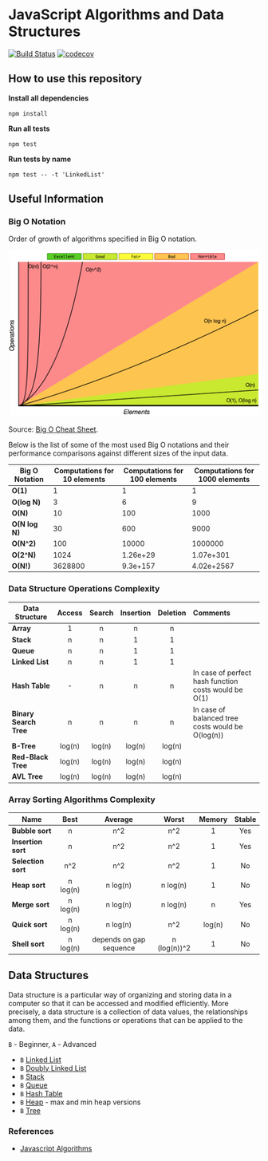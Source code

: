 # JavaScript Algorithms and Data Structures

[![Build Status](https://travis-ci.org/rakshans1/practice-javascript.svg?branch=master)](https://travis-ci.org/rakshans1/practice-javascript)
[![codecov](https://codecov.io/gh/rakshans1/practice-javascript/branch/master/graph/badge.svg)](https://codecov.io/gh/rakshans1/practice-javascript)

## How to use this repository

**Install all dependencies**

```
npm install
```

**Run all tests**

```
npm test
```

**Run tests by name**

```
npm test -- -t 'LinkedList'
```

## Useful Information

### Big O Notation

Order of growth of algorithms specified in Big O notation.

![Big O graphs](./assets/big-o-graph.png?raw=true)

Source: [Big O Cheat Sheet](http://bigocheatsheet.com/).

Below is the list of some of the most used Big O notations and their performance comparisons against different sizes of the input data.

| Big O Notation | Computations for 10 elements | Computations for 100 elements | Computations for 1000 elements |
| -------------- | ---------------------------- | ----------------------------- | ------------------------------ |
| **O(1)**       | 1                            | 1                             | 1                              |
| **O(log N)**   | 3                            | 6                             | 9                              |
| **O(N)**       | 10                           | 100                           | 1000                           |
| **O(N log N)** | 30                           | 600                           | 9000                           |
| **O(N^2)**     | 100                          | 10000                         | 1000000                        |
| **O(2^N)**     | 1024                         | 1.26e+29                      | 1.07e+301                      |
| **O(N!)**      | 3628800                      | 9.3e+157                      | 4.02e+2567                     |

### Data Structure Operations Complexity

| Data Structure         | Access | Search | Insertion | Deletion | Comments                                             |
| ---------------------- | :----: | :----: | :-------: | :------: | :--------------------------------------------------- |
| **Array**              |   1    |   n    |     n     |    n     |                                                      |
| **Stack**              |   n    |   n    |     1     |    1     |                                                      |
| **Queue**              |   n    |   n    |     1     |    1     |                                                      |
| **Linked List**        |   n    |   n    |     1     |    1     |                                                      |
| **Hash Table**         |   -    |   n    |     n     |    n     | In case of perfect hash function costs would be O(1) |
| **Binary Search Tree** |   n    |   n    |     n     |    n     | In case of balanced tree costs would be O(log(n))    |
| **B-Tree**             | log(n) | log(n) |  log(n)   |  log(n)  |                                                      |
| **Red-Black Tree**     | log(n) | log(n) |  log(n)   |  log(n)  |                                                      |
| **AVL Tree**           | log(n) | log(n) |  log(n)   |  log(n)  |                                                      |

### Array Sorting Algorithms Complexity

| Name               |   Best   |         Average         |    Worst     | Memory | Stable |
| ------------------ | :------: | :---------------------: | :----------: | :----: | :----: |
| **Bubble sort**    |    n     |           n^2           |     n^2      |   1    |  Yes   |
| **Insertion sort** |    n     |           n^2           |     n^2      |   1    |  Yes   |
| **Selection sort** |   n^2    |           n^2           |     n^2      |   1    |   No   |
| **Heap sort**      | n log(n) |        n log(n)         |   n log(n)   |   1    |   No   |
| **Merge sort**     | n log(n) |        n log(n)         |   n log(n)   |   n    |  Yes   |
| **Quick sort**     | n log(n) |        n log(n)         |     n^2      | log(n) |   No   |
| **Shell sort**     | n log(n) | depends on gap sequence | n (log(n))^2 |   1    |   No   |

## Data Structures

Data structure is a particular way of organizing and storing data in a computer so that it can be accessed and modified efficiently. More precisely, a data structure is a collection of data values, the relationships among them, and the functions or operations that can be applied to the data.

`B` - Beginner, `A` - Advanced

- `B` [Linked List](./src/02.data-structures/01.linked-list)
- `B` [Doubly Linked List](./src/02.data-structures/02.doubly-linked-list)
- `B` [Stack](src/02.data-structures/03.stack)
- `B` [Queue](src/02.data-structures/04.queue)
- `B` [Hash Table](src/02.data-structures/05.hash-table)
- `B` [Heap](src/02.data-structures/06.heap) - max and min heap versions
- `B` [Tree](src/02.data-structures/06.tree)

### References
- [Javascript Algorithms](https://github.com/trekhleb/javascript-algorithms)
